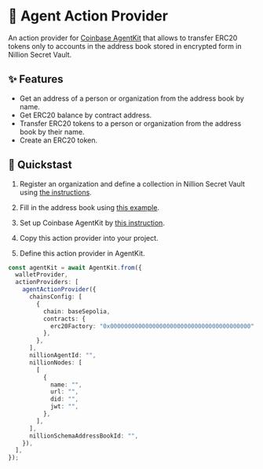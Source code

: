 # 🤖 Agent Action Provider

An action provider for [Coinbase AgentKit](https://docs.cdp.coinbase.com/agentkit/docs/welcome) that allows to transfer ERC20 tokens only to accounts in the address book stored in encrypted form in Nillion Secret Vault.

## ✨ Features

- Get an address of a person or organization from the address book by name.
- Get ERC20 balance by contract address.
- Transfer ERC20 tokens to a person or organization from the address book by their name.
- Create an ERC20 token.

## 👣 Quickstast

1. Register an organization and define a collection in Nillion Secret Vault using [the instructions](https://docs.nillion.com/build/secretVault-secretDataAnalytics/build).

2. Fill in the address book using [this example](https://github.com/web3goals/agent-4-your-mom-prototype/blob/main/app/app/api/agents/new/route.ts#L128).

3. Set up Coinbase AgentKit by [this instruction](https://docs.cdp.coinbase.com/agentkit/docs/quickstart).

4. Copy this action provider into your project.

5. Define this action provider in AgentKit.

```ts
const agentKit = await AgentKit.from({
  walletProvider,
  actionProviders: [
    agentActionProvider({
      chainsConfig: [
        {
          chain: baseSepolia,
          contracts: {
            erc20Factory: "0x0000000000000000000000000000000000000000",
          },
        },
      ],
      nillionAgentId: "",
      nillionNodes: [
        [
          {
            name: "",
            url: "",
            did: "",
            jwt: "",
          },
        ],
      ],
      nillionSchemaAddressBookId: "",
    }),
  ],
});
```
